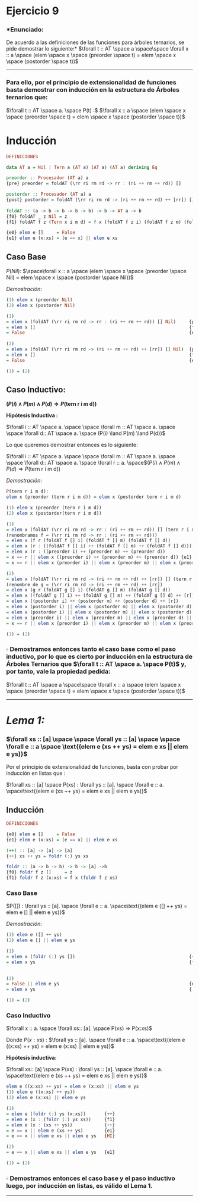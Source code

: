# Ejercicio 9

### *Enunciado:
De acuerdo a las definiciones de las funciones para árboles ternarios, se pide demostrar lo siguiente:* 
$\forall t :: AT \space a \space\space \forall x :: a \space (elem \space x \space (preorder \space t) = elem \space x \space  (postorder \space t))$

---

### Para ello, por el principio de extensionalidad de funciones basta demostrar con inducción en la estructura de Árboles ternarios que:

$\forall t :: AT \space a. \space P(t) :$  $\forall x :: a \space (elem \space x \space (preorder \space t) = elem \space x \space  (postorder \space t))$

# **Inducción**

```haskell
DEFINICIONES

data AT a = Nil | Tern a (AT a) (AT a) (AT a) deriving Eq 

preorder :: Procesador (AT a) a
{pre} preorder = foldAT (\rr ri rm rd -> rr : (ri ++ rm ++ rd)) [] 

postorder :: Procesador (AT a) a
{post} postorder = foldAT (\rr ri rm rd -> (ri ++ rm ++ rd) ++ [rr]) [] 
						
foldAT :: (a -> b -> b -> b -> b) -> b -> AT a -> b
{f0} foldAT _ z Nil = z
{f1} foldAT f z (Tern x i m d) = f x (foldAT f z i) (foldAT f z m) (foldAT f z d)

{e0} elem e []     = False
{e1} elem e (x:xs) = (e == x) || elem e xs
```

## **Caso Base**

$P(Nil):$ $\space\forall x :: a \space (elem \space x \space (preorder \space Nil) = elem \space x \space  (postorder \space Nil))$ 

*Demostración:*

```haskell
(1) elem x (preorder Nil)
(2) elem x (postorder Nil)

(1)
= elem x (foldAT (\rr ri rm rd -> rr : (ri ++ rm ++ rd)) [] Nil)     {pre}
= elem x []                                                          {f0}
= False                                                              {e0}
                                                              
(2)
= elem x (foldAT (\rr ri rm rd -> (ri ++ rm ++ rd) ++ [rr]) [] Nil)  {post}
= elem x []                                                          {f0}
= False                                                              {e0}

(1) = (2)
```

## **Caso Inductivo:**

**$(P(i) \land P(m) \land P(d) \Rightarrow P(\text {tern r i m d}))$**

**Hipótesis Inductiva :** 

$\forall i :: AT \space a. \space \space \forall m :: AT \space a. \space \space \forall d:: AT \space a. \space (P(i) \land P(m) \land P(d))$

Lo que queremos demostrar entonces es lo siguiente:

$\forall i :: AT \space a. \space \space \forall m :: AT \space a. \space \space \forall d:: AT \space a. \space \forall r :: a. \space$$(P(i) \land P(m) \land P(d) \Rightarrow P(\text {tern r i m d}))$

*Demostración*:

```haskell
P(tern r i m d):
elem x (preorder (tern r i m d)) = elem x (postorder tern r i m d)

(1) elem x (preorder (tern r i m d)) 
(2) elem x (postorder(tern r i m d))

(1) 
= elem x (foldAT (\rr ri rm rd -> rr : (ri ++ rm ++ rd)) [] (tern r i m d))                             {pre}
(renombramos f = (\rr ri rm rd -> rr : (ri ++ rm ++ rd)))                     
= elem x (f r (foldAT f [] i) (foldAT f [] m) (foldAT f [] d))              
= elem x (r : ((foldAT f [] i) ++ (foldAT f [] m) ++ (foldAT f [] d)))                                  {=Beta}
= elem x (r : ((preorder i) ++ (preorder m) ++ (preorder d))                                            {pre}
= x == r || elem x ((preorder i) ++ (preorder m) ++ (preorder d)) {e1}                                  {e1}
= x == r || elem x (preorder i) || elem x (preorder m) || elem x (preorder d)                           {Lema 1}                  

(2)
= elem x (foldAT (\rr ri rm rd -> (ri ++ rm ++ rd) ++ [rr]) [] (tern r i m d))                          {post}
(renombre de g = (\rr ri rm rd -> (ri ++ rm ++ rd) ++ [rr])
= elem x (g r (foldAT g [] i) (foldAT g [] m) (foldAT g [] d))
= elem x ((foldAT g [] i) ++ (foldAT g [] m) ++ (foldAT g [] d) ++ [r])                                 {=Beta}
= elem x ((postorder i) ++ (postorder m) ++ (postorder d) ++ [r])                                       {post}
= elem x (postorder i) || elem x (postorder m) || elem x (postorder d) || elem x [r]                    {Lema 1}
= elem x (postorder i) || elem x (postorder m) || elem x (postorder d) || x == r                        {e1 + e0}
= elem x (preorder i) || elem x (preorder m) || elem x (preorder d) || x == r                           {HI x3}
= x == r || elem x (preorder i) || elem x (preorder m) || elem x (preorder d)                           {||}

(1) = (2)
```

### $\square$ Demostramos entonces tanto el caso base como el paso inductivo, por lo que es cierto por inducción en la estructura de Árboles Ternarios que $\forall t :: AT \space a. \space P(t)$ y, por tanto, vale la propiedad pedida:
$\forall t :: AT \space a \space\space \forall x :: a \space (elem \space x \space (preorder \space t) = elem \space x \space  (postorder \space t))$

---

# ***Lema 1:***

### $\forall xs :: [a] \space \space \forall ys :: [a] \space \space \forall e :: a  \space \text{(elem e (xs ++ ys) = elem e xs || elem e ys)}$

Por el principio de extensionalidad de funciones, basta con probar por inducción en listas que :

$\forall xs :: [a] \space P(xs) : \forall ys :: [a]. \space \forall e :: a. \space\text{(elem e (xs ++ ys) = elem e xs || elem e ys)}$

## Inducción

```haskell
DEFINICIONES

{e0} elem e []     = False
{e1} elem e (x:xs) = (e == x) || elem e xs

(++) :: [a] -> [a] -> [a]
{++} xs ++ ys = foldr (:) ys xs

foldr :: (a -> b -> b) -> b -> [a] ->b
{f0} foldr f z []     = z
{f1} foldr f z (x:xs) = f x (foldr f z xs)
```

### **Caso Base**

$P([]) : \forall ys :: [a]. \space \forall e :: a. \space\text{(elem e ([] ++ ys) = elem e [] || elem e ys)}$

*Demostración:*

```haskell
(1) elem e ([] ++ ys)
(2) elem e [] || elem e ys

(1)
= elem x (foldr (:) ys [])                                           {++} 
= elem x ys                                                          {f0}

                                                              
(2)
= False || elem e ys                                                 {e0}
= elem x ys                                                          {||}

(1) = (2) 
```

### Caso Inductivo

$\forall x :: a. \space \forall xs:: [a]. \space P(xs) ⇒ P(x:xs)$

Donde $P(x:xs)$ :  $\forall ys :: [a]. \space \forall e :: a. \space\text{(elem e ((x:xs) ++ ys) = elem e (x:xs) || elem e ys)}$

**Hipótesis inductiva:**

$\forall xs:: [a] \space P(xs) : \forall ys :: [a]. \space \forall e :: a. \space\text{(elem e (xs ++ ys) = elem e xs || elem e ys)}$

```haskell
elem e ((x:xs) ++ ys) = elem e (x:xs) || elem e ys
(1) elem e ((x:xs) ++ ys))
(2) elem e (x:xs) || elem e ys

(1) 
= elem e (foldr (:) ys (x:xs))       {++}
= elem e (x : (foldr (:) ys xs))     {f1}
= elem e (x : (xs ++ ys))            {++}
= e == x || elem e (xs ++ ys)        {e1}
= e == x || elem e xs || elem e ys   {HI}

(2)
= e == x || elem e xs || elem e ys   {e1}

(1) = (2)
```

### $\square$ Demostramos entonces el caso base y el paso inductivo luego, por inducción en listas, es válido el Lema 1.

---